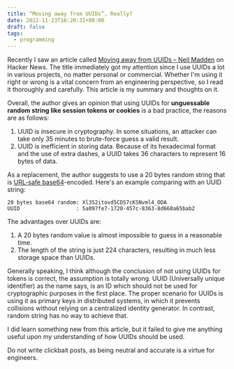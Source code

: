 ```yaml
---
title: “Moving away from UUIDs”, Really?
date: 2022-11-23T16:20:31+08:00
draft: false
tags:
  - programming
---
```


Recently I saw an article called [Moving away from UUIDs – Neil Madden](https://neilmadden.blog/2018/08/30/moving-away-from-uuids/) on Hacker News. The title immediately got my attention since I use UUIDs a lot in various projects, no matter personal or commercial. Whether I'm using it right or wrong is a vital concern from an engineering perspective, so I read it thoroughly and carefully. This article is my summary and thoughts on it.

Overall, the author gives an opinion that using UUIDs for **unguessable random string like session tokens or cookies** is a bad practice, the reasons are as follows:
1. UUID is insecure in cryptography. In some situations, an attacker can take only 35 minutes to brute-force guess a valid result.
2. UUID is inefficient in storing data. Because of its hexadecimal format and the use of extra dashes, a UUID takes 36 characters to represent 16 bytes of data.

As a replacement, the author suggests to use a 20 bytes random string that is [URL-safe base64](https://en.wikipedia.org/wiki/Base64#URL_applications)-encoded. Here's an example comparing with an UUID string:

```
20 bytes base64 random: Xl3S2itovd5CDS7cKSNvml4_ODA
UUID                  : 5a097fe7-1720-457c-8363-8d660a65bab2
```

The advantages over UUIDs are:
1. A 20 bytes random value is almost impossible to guess in a reasonable time.
2. The length of the string is just 224 characters, resulting in much less storage space than UUIDs.

Generally speaking, I think although the conclusion of not using UUIDs for tokens is correct, the assumption is totally wrong. UUID (Universally unique identifier) as the name says, is an ID which should not be used for cryptographic purposes in the first place. The proper scenario for UUIDs is using it as primary keys in distributed systems, in which it prevents collisions without relying on a centralized identity generator. In contrast, random string has no way to achieve that.

I did learn something new from this article, but it failed to give me anything useful upon my understanding of how UUIDs should be used.

Do not write clickbait posts, as being neutral and accurate is a virtue for engineers.